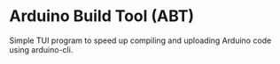 # Arduino Build Tool (ABT)

Simple TUI program to speed up compiling and uploading Arduino code using arduino-cli.
